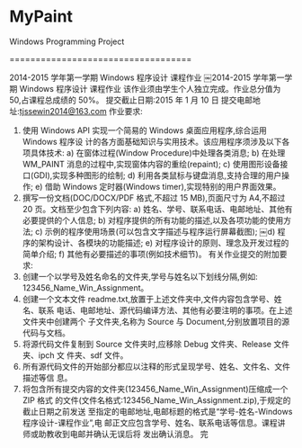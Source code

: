 MyPaint
=======

Windows Programming Project

===================================

2014-2015 学年第一学期 Windows 程序设计 课程作业
￼2014-2015 学年第一学期 Windows 程序设计 课程作业
该作业须由学生个人独立完成。作业总分值为 50,占课程总成绩的 50%。
提交截止日期:2015 年 1 月 10 日 提交电邮地址:tjssewin2014@163.com
作业要求:
1. 使用 Windows API 实现一个简易的 Windows 桌面应用程序,综合运用 Windows 程序设 计的各方面基础知识与实用技术。该应用程序须涉及以下各项具体技术:
a) 在窗体过程(Window Procedure)中处理各类消息;
b) 在处理 WM_PAINT 消息的过程中,实现窗体内容的重绘(repaint);
c) 使用图形设备接口(GDI),实现多种图形的绘制;
d) 利用各类鼠标与键盘消息,支持合理的用户操作;
e) 借助 Windows 定时器(Windows timer),实现特别的用户界面效果。
2. 撰写一份文档(DOC/DOCX/PDF 格式,不超过 15 MB),页面尺寸为 A4,不超过 20 页。文档至少包含下列内容:
a) 姓名、学号、联系电话、电邮地址、其他有必要提供的个人信息; b) 对程序提供的所有功能的描述,以及各项功能的使用方法;
c) 示例的程序使用场景(可以包含文字描述与程序运行屏幕截图);
￼d) 程序的架构设计、各模块的功能描述;
e) 对程序设计的原则、理念及开发过程的简单介绍; f) 其他有必要描述的事项(例如技术细节)。
有关作业提交的附加要求:
1. 创建一个以学号及姓名命名的文件夹,学号与姓名以下划线分隔,例如: 123456_Name_Win_Assignment。
2. 创建一个文本文件 readme.txt,放置于上述文件夹中,文件内容包含学号、姓名、联系 电话、电邮地址、源代码编译方法、其他有必要注明的事项。在上述文件夹中创建两个 子文件夹,名称为 Source 与 Document,分别放置项目的源代码与文档。
3. 将源代码文件复制到 Source 文件夹时,应移除 Debug 文件夹、Release 文件夹、ipch 文 件夹、sdf 文件。
4. 所有源代码文件的开始部分都应以注释的形式呈现学号、姓名、文件名、文件描述等信 息。
5. 将包含所有提交内容的文件夹(123456_Name_Win_Assignment)压缩成一个 ZIP 格式 的文件(文件名格式:123456_Name_Win_Assignment.zip),于规定的截止日期之前发送 至指定的电邮地址,电邮标题的格式是“学号-姓名-Windows 程序设计-课程作业”,电 邮正文应包含学号、姓名、联系电话等信息。课程讲师或助教收到电邮并确认无误后将 发出确认消息。
完

